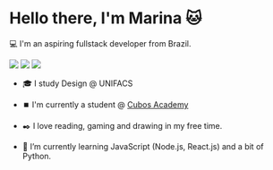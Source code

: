 
# Hello there, I'm Marina :cat:

💻 I'm an aspiring fullstack developer from Brazil.


![](https://img.shields.io/badge/code-javascript-orange)
![](https://img.shields.io/badge/code-nodejs-green)
![](https://img.shields.io/badge/code-reactjs-pink)

- 🎓 I study Design @ UNIFACS

- ⏹️ I'm currently a student @ [Cubos Academy](https://cubos.academy)

- ✒️ I love reading, gaming and drawing in my free time.

- 🌱 I’m currently learning JavaScript (Node.js, React.js) and a bit of Python.
